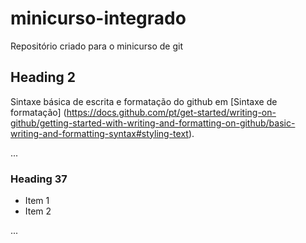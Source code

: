 # minicurso-integrado
Repositório criado para o minicurso de git

## Heading 2

Sintaxe básica de escrita e formatação do github em [Sintaxe de formatação] (https://docs.github.com/pt/get-started/writing-on-github/getting-started-with-writing-and-formatting-on-github/basic-writing-and-formatting-syntax#styling-text).


...

### Heading 37

- Item 1
- Item 2

...
